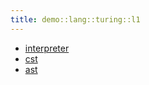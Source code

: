 ```yaml
---
title: demo::lang::turing::l1
---
```



   * [interpreter](../../../../../Library/demo/lang/turing/l1/interpreter)
   * [cst](../../../../../Library/demo/lang/turing/l1/cst)
   * [ast](../../../../../Library/demo/lang/turing/l1/ast)